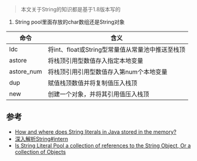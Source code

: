 > 本文关于String的知识都是基于1.8版本写的

1. String pool里面存放的char数组还是String对象

|命令|含义|
|-----|-----|
|ldc|将int、float或String型常量值从常量池中推送至栈顶|
|astore|将栈顶引用型数值存入指定本地变量|
|astore_num|将栈顶引用引用型数值存入第num个本地变量|
|dup|赋值栈顶数值并将复制值压入栈顶|
|new|创建一个对象，并将其引用值压入栈顶|

## 参考

* [How and where does String literals in Java stored in the memory?](https://www.tutorialspoint.com/how-and-where-does-string-literals-in-java-stored-in-the-memory)
* [深入解析String#intern](https://tech.meituan.com/2014/03/06/in-depth-understanding-string-intern.html)
* [Is String Literal Pool a collection of references to the String Object, Or a collection of Objects](https://stackoverflow.com/questions/11700320/is-string-literal-pool-a-collection-of-references-to-the-string-object-or-a-col)